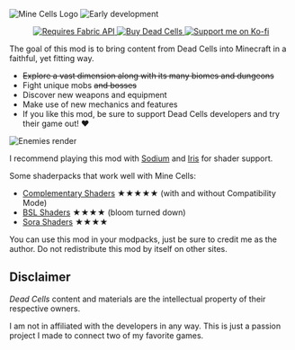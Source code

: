 ![Mine Cells Logo](https://github.com/mim1q/MineCells/blob/main/project/logo_big.png?raw=true)
![Early development](https://github.com/mim1q/MineCells/blob/main/project/early.png?raw=true)

<center>

[![Requires Fabric API](https://github.com/mim1q/MineCells/blob/main/project/fabricapi.png?raw=true)
](https://modrinth.com/mod/fabric-api)
[![Buy Dead Cells](https://github.com/mim1q/MineCells/blob/main/project/deadcells.png?raw=true)
](https://store.steampowered.com/app/588650/Dead_Cells/)
[![Support me on Ko-fi](https://github.com/mim1q/MineCells/blob/main/project/kofi.png?raw=true)
](https://ko-fi.com/mim1q)
</center>

The goal of this mod is to bring content from Dead Cells into Minecraft in a faithful, yet fitting way.

* ~~Explore a vast dimension along with its many biomes and dungeons~~
* Fight unique mobs ~~and bosses~~
* Discover new weapons and equipment
* Make use of new mechanics and features
* If you like this mod, be sure to support Dead Cells developers and try their game out! ❤

![Enemies render](https://github.com/mim1q/MineCells/blob/main/project/render.png?raw=true)

I recommend playing this mod with 
[Sodium](https://modrinth.com/mod/sodium) and [Iris](https://modrinth.com/mod/iris)
for shader support.

Some shaderpacks that work well with Mine Cells:
* [Complementary Shaders](https://www.curseforge.com/minecraft/customization/complementary-shaders)
  ★★★★★
  (with and without Compatibility Mode)
* [BSL Shaders](https://www.curseforge.com/minecraft/customization/bsl-shaders)
  ★★★★
  (bloom turned down)
* [Sora Shaders](https://www.curseforge.com/minecraft/customization/sora-shaders)
  ★★★★

You can use this mod in your modpacks, just be sure to credit me as the author.
Do not redistribute this mod by itself on other sites.

## Disclaimer

*Dead Cells* content and materials are the intellectual property of their respective owners.

I am not in affiliated with the developers in any way. This is just a passion project I made to connect two of my favorite games.
